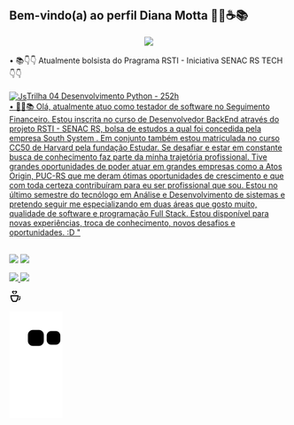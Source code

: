 ## Bem-vindo(a) ao perfil Diana Motta 👩‍🎓☕📚
<p align="center"><img src="https://i.imgur.com/A6bWGFl.gif"/></p>


<div>
    • 📚👇👇 Atualmente bolsista do Pragrama RSTI - Iniciativa SENAC RS TECH👇👇</div>
<div style="display: inline_block"><br>
  <a href="https://www.senacrs.com.br/hotsite/programarsti/index.php" target="_blank"><img align="center" alt="Js" height="30" width="40" src="https://cdn.jsdelivr.net/gh/devicons/devicon/icons/python/python-original.svg">Trilha 04 Desenvolvimento Python - 252h</div>

<div>• 👩‍🎓📚 Olá, atualmente atuo como testador de software no Seguimento Financeiro.
Estou inscrita no curso de Desenvolvedor BackEnd através do projeto RSTI - SENAC RS, bolsa de estudos a qual foi concedida pela empresa South System . Em conjunto também estou matriculada no curso CC50 de Harvard pela fundação Estudar. 
Se desafiar e estar em constante busca de conhecimento faz parte da minha trajetória profissional. 
Tive grandes oportunidades de poder atuar em grandes empresas como a Atos Origin, PUC-RS que me deram ótimas oportunidades de crescimento e que com toda certeza contribuíram para eu ser profissional que sou. 
Estou no último semestre do tecnólogo em Análise e Desenvolvimento de sistemas e pretendo seguir me especializando em duas áreas que gosto muito, qualidade de software e programação Full Stack. 
Estou disponível para novas experiências, troca de conhecimento, novos desafios e oportunidades. :D "</div>
<br>    
<div><p><a href="https://instagram.com/dihmotta_" target="_blank"><img src="https://img.shields.io/badge/-Instagram-%23E4405F?style=for-the-badge&logo=instagram&logoColor=white" target="_blank"></a>
<a href="https://www.linkedin.com/in/diana-motta/" target="_blank"><img src="https://img.shields.io/badge/-LinkedIn-%230077B5?style=for-the-badge&logo=linkedin&logoColor=white" target="_blank"></a></p></div>

<div><a href="https://github.com/DIANAMOTTA">
<img height="150em" src="https://github-readme-stats.vercel.app/api?username=DIANAMOTTA&show_icons=true&theme=tokyonight&include_all_commits=true&count_private=true"/>
<img height="150em" src="https://github-readme-stats.vercel.app/api/top-langs/?username=DIANAMOTTA&layout=compact&langs_count=6&theme=tokyonight"/></div>

<svg xmlns="http://www.w3.org/2000/svg" width="20" height="20" viewBox="0 0 20 20"><path d="M14.911 10c-.308 3.325-1.397 5.712-2.948 8h-4.926c-1.373-2.009-2.613-4.372-2.948-8h10.822zm2.089-2h-15c0 5.716 1.826 8.996 4 12h7c2.12-2.911 4-6.333 4-12zm1.119 2c-.057.701-.141 1.367-.252 2h1.549c-.449 1.29-1.5 2.478-2.299 2.914-.358 1.038-.787 1.981-1.26 2.852 3.275-1.143 5.847-4.509 6.143-7.766h-3.881zm-1.119 12h-15v2h15v-2zm-3.06-19.614c-.416 1.702-3.07 2.477-3.983 4.614-.088-1.846 1.107-3.031 1.75-3.93 1.045-1.465-.537-2.267-1.633-1.171-.188.187-.38.435-.573.756-.193-.322-.386-.57-.573-.757-1.089-1.09-2.664-.294-1.658 1.137.635.903 1.863 2.095 1.775 3.965-.914-2.137-3.567-2.912-3.984-4.614-.355-1.445.928-2.386 2.29-2.386.793 0 1.613.32 2.15 1.045.537-.725 1.357-1.045 2.15-1.045 1.362 0 2.644.941 2.289 2.386z"/></svg>
     
![Snake animation](https://github.com/DIANAMOTTA/DIANAMOTTA/blob/output/github-contribution-grid-snake.svg)


